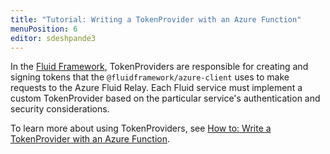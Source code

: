 ```yaml
---
title: "Tutorial: Writing a TokenProvider with an Azure Function"
menuPosition: 6
editor: sdeshpande3
---
```


In the [Fluid Framework](https://fluidframework.com/), TokenProviders are responsible for creating and signing tokens that the `@fluidframework/azure-client` uses to make requests to the Azure Fluid Relay. Each Fluid service must implement a custom TokenProvider based on the particular service's authentication and security considerations.

To learn more about using TokenProviders, see [How to: Write a TokenProvider with an Azure Function](https://learn.microsoft.com/azure/azure-fluid-relay/how-tos/azure-function-token-provider).
